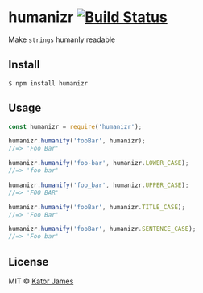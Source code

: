 # humanizr [![Build Status](https://travis-ci.org/16kilobyte/humanizr.svg?branch=master)](https://travis-ci.org/16kilobyte/humanizr)

Make `strings` humanly readable

## Install

```
$ npm install humanizr
```


## Usage

```js
const humanizr = require('humanizr');

humanizr.humanify('fooBar', humanizr);
//=> 'Foo Bar'

humanizr.humanify('foo-bar', humanizr.LOWER_CASE);
//=> 'foo bar'

humanizr.humanify('foo_bar', humanizr.UPPER_CASE);
//=> 'FOO BAR'

humanizr.humanify('fooBar', humanizr.TITLE_CASE);
//=> 'Foo Bar'

humanizr.humanify('fooBar', humanizr.SENTENCE_CASE);
//=> 'Foo bar'

```

## License

MIT © [Kator James](https://github.com/16kilobyte)
